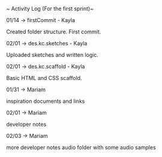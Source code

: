 ~ Activity Log (For the first sprint)~

01/14 -> firstCommit - Kayla

Created folder structure. First commit.

02/01 -> des.kc.sketches - Kayla

Uploaded sketches and written logic.

02/01 -> des.kc.scaffold - Kayla

Basic HTML and CSS scaffold.

01/31 -> Mariam

inspiration documents and links

02/01 -> Mariam

developer notes

02/03 -> Mariam 

more developer notes
audio folder with some audio samples